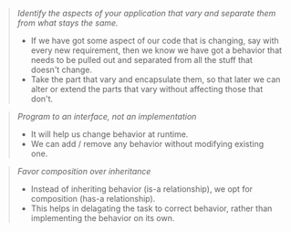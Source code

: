 > *Identify the aspects of your application that vary and separate them from what stays the same.*
> - If we have got some aspect of our code that is changing, say with every new requirement, then we know we have got a behavior that needs to be pulled out and separated from all the stuff that doesn't change.
> - Take the part that vary and encapsulate them, so that later we can alter or extend the parts that vary without affecting those that don't.

> *Program to an interface, not an implementation*
> - It will help us change behavior at runtime.
> - We can add / remove any behavior without modifying existing one.

> *Favor composition over inheritance*
> - Instead of inheriting behavior (is-a relationship), we opt for composition (has-a relationship).
> - This helps in delagating the task to correct behavior, rather than implementing the behavior on its own.